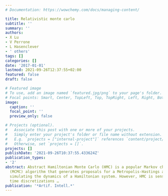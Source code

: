 ```yaml
---
# Documentation: https://wowchemy.com/docs/managing-content/

title: Relativistic monte carlo
subtitle: ''
summary: ''
authors:
- X Lu
- V Perrone
- L Hasenclever
- ' others'
tags: []
categories: []
date: '2017-01-01'
lastmod: 2021-09-26T12:37:55+02:00
featured: false
draft: false

# Featured image
# To use, add an image named `featured.jpg/png` to your page's folder.
# Focal points: Smart, Center, TopLeft, Top, TopRight, Left, Right, BottomLeft, Bottom, BottomRight.
image:
  caption: ''
  focal_point: ''
  preview_only: false

# Projects (optional).
#   Associate this post with one or more of your projects.
#   Simply enter your project's folder or file name without extension.
#   E.g. `projects = ["internal-project"]` references `content/project/deep-learning/index.md`.
#   Otherwise, set `projects = []`.
projects: []
publishDate: '2021-09-26T10:37:55.433624Z'
publication_types:
- '2'
abstract: Abstract Hamiltonian Monte Carlo (HMC) is a popular Markov chain Monte Carlo
  (MCMC) algorithm that generates proposals for a Metropolis-Hastings algorithm by
  simulating the dynamics of a Hamiltonian system. However, HMC is sensitive to large
  time discretizations …
publication: '*Artif. Intell.*'
---
```

